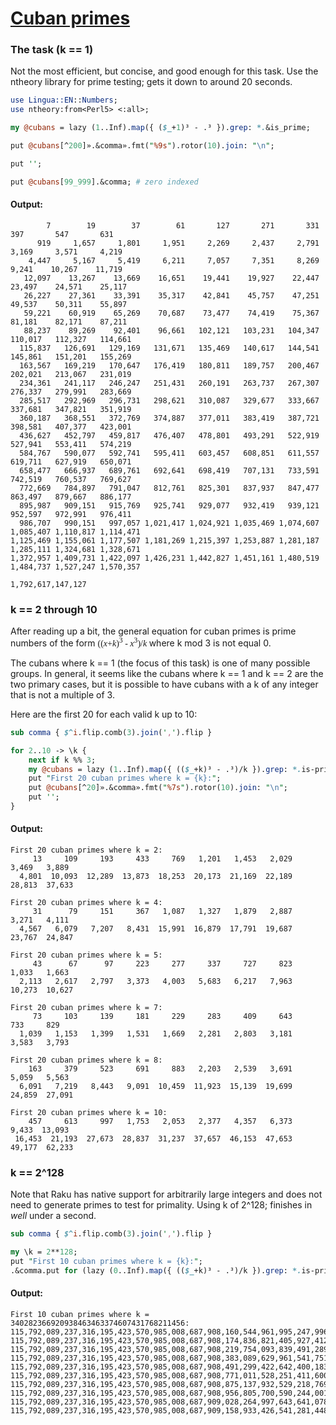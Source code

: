 [1]: https://rosettacode.org/wiki/Cuban_primes

# [Cuban primes][1]





### The task (k == 1)



Not the most efficient, but concise, and good enough for this task. Use the ntheory library for prime testing; gets it down to around 20 seconds.

```perl
use Lingua::EN::Numbers;
use ntheory:from<Perl5> <:all>;

my @cubans = lazy (1..Inf).map({ ($_+1)³ - .³ }).grep: *.&is_prime;

put @cubans[^200]».&comma».fmt("%9s").rotor(10).join: "\n";

put '';

put @cubans[99_999].&comma; # zero indexed
```

#### Output:
```
        7        19        37        61       127       271       331       397       547       631
      919     1,657     1,801     1,951     2,269     2,437     2,791     3,169     3,571     4,219
    4,447     5,167     5,419     6,211     7,057     7,351     8,269     9,241    10,267    11,719
   12,097    13,267    13,669    16,651    19,441    19,927    22,447    23,497    24,571    25,117
   26,227    27,361    33,391    35,317    42,841    45,757    47,251    49,537    50,311    55,897
   59,221    60,919    65,269    70,687    73,477    74,419    75,367    81,181    82,171    87,211
   88,237    89,269    92,401    96,661   102,121   103,231   104,347   110,017   112,327   114,661
  115,837   126,691   129,169   131,671   135,469   140,617   144,541   145,861   151,201   155,269
  163,567   169,219   170,647   176,419   180,811   189,757   200,467   202,021   213,067   231,019
  234,361   241,117   246,247   251,431   260,191   263,737   267,307   276,337   279,991   283,669
  285,517   292,969   296,731   298,621   310,087   329,677   333,667   337,681   347,821   351,919
  360,187   368,551   372,769   374,887   377,011   383,419   387,721   398,581   407,377   423,001
  436,627   452,797   459,817   476,407   478,801   493,291   522,919   527,941   553,411   574,219
  584,767   590,077   592,741   595,411   603,457   608,851   611,557   619,711   627,919   650,071
  658,477   666,937   689,761   692,641   698,419   707,131   733,591   742,519   760,537   769,627
  772,669   784,897   791,047   812,761   825,301   837,937   847,477   863,497   879,667   886,177
  895,987   909,151   915,769   925,741   929,077   932,419   939,121   952,597   972,991   976,411
  986,707   990,151   997,057 1,021,417 1,024,921 1,035,469 1,074,607 1,085,407 1,110,817 1,114,471
1,125,469 1,155,061 1,177,507 1,181,269 1,215,397 1,253,887 1,281,187 1,285,111 1,324,681 1,328,671
1,372,957 1,409,731 1,422,097 1,426,231 1,442,827 1,451,161 1,480,519 1,484,737 1,527,247 1,570,357

1,792,617,147,127
```


### k == 2 through 10



After reading up a bit, the general equation for cuban primes is prime numbers of the form <span style="font-family: serif">((<var>x</var>+<var>k</var>)<sup>3</sup> - <var>x</var><sup>3</sup>)/<var>k</var> </span> where k mod 3 is not equal 0.



The cubans where k == 1 (the focus of this task) is one of many possible groups. In general, it seems like the cubans where k == 1 and k == 2 are the two primary cases, but it is possible to have cubans with a k of any integer that is not a multiple of 3.



Here are the first 20 for each valid k up to 10:

```perl
sub comma { $^i.flip.comb(3).join(',').flip }

for 2..10 -> \k {
    next if k %% 3;
    my @cubans = lazy (1..Inf).map({ (($_+k)³ - .³)/k }).grep: *.is-prime;
    put "First 20 cuban primes where k = {k}:";
    put @cubans[^20]».&comma».fmt("%7s").rotor(10).join: "\n";
    put '';
}
```

#### Output:
```
First 20 cuban primes where k = 2:
     13     109     193     433     769   1,201   1,453   2,029   3,469   3,889
  4,801  10,093  12,289  13,873  18,253  20,173  21,169  22,189  28,813  37,633

First 20 cuban primes where k = 4:
     31      79     151     367   1,087   1,327   1,879   2,887   3,271   4,111
  4,567   6,079   7,207   8,431  15,991  16,879  17,791  19,687  23,767  24,847

First 20 cuban primes where k = 5:
     43      67      97     223     277     337     727     823   1,033   1,663
  2,113   2,617   2,797   3,373   4,003   5,683   6,217   7,963  10,273  10,627

First 20 cuban primes where k = 7:
     73     103     139     181     229     283     409     643     733     829
  1,039   1,153   1,399   1,531   1,669   2,281   2,803   3,181   3,583   3,793

First 20 cuban primes where k = 8:
    163     379     523     691     883   2,203   2,539   3,691   5,059   5,563
  6,091   7,219   8,443   9,091  10,459  11,923  15,139  19,699  24,859  27,091

First 20 cuban primes where k = 10:
    457     613     997   1,753   2,053   2,377   4,357   6,373   9,433  13,093
 16,453  21,193  27,673  28,837  31,237  37,657  46,153  47,653  49,177  62,233
```


### k == 2^128



Note that Raku has native support for arbitrarily large integers and does not need to generate primes to test for primality. Using k of 2^128; finishes in *well* under a second.

```perl
sub comma { $^i.flip.comb(3).join(',').flip }

my \k = 2**128;
put "First 10 cuban primes where k = {k}:";
.&comma.put for (lazy (0..Inf).map({ (($_+k)³ - .³)/k }).grep: *.is-prime)[^10];
```

#### Output:
```
First 10 cuban primes where k = 340282366920938463463374607431768211456:
115,792,089,237,316,195,423,570,985,008,687,908,160,544,961,995,247,996,546,884,854,518,799,824,856,507
115,792,089,237,316,195,423,570,985,008,687,908,174,836,821,405,927,412,012,346,588,030,934,089,763,531
115,792,089,237,316,195,423,570,985,008,687,908,219,754,093,839,491,289,189,512,036,211,927,493,764,691
115,792,089,237,316,195,423,570,985,008,687,908,383,089,629,961,541,751,651,931,847,779,176,235,685,011
115,792,089,237,316,195,423,570,985,008,687,908,491,299,422,642,400,183,033,284,972,942,478,527,291,811
115,792,089,237,316,195,423,570,985,008,687,908,771,011,528,251,411,600,000,178,900,251,391,998,361,371
115,792,089,237,316,195,423,570,985,008,687,908,875,137,932,529,218,769,819,971,530,125,513,071,648,307
115,792,089,237,316,195,423,570,985,008,687,908,956,805,700,590,244,001,051,181,435,909,137,442,897,427
115,792,089,237,316,195,423,570,985,008,687,909,028,264,997,643,641,078,378,490,103,469,808,767,771,907
115,792,089,237,316,195,423,570,985,008,687,909,158,933,426,541,281,448,348,425,952,723,607,761,904,131
```
